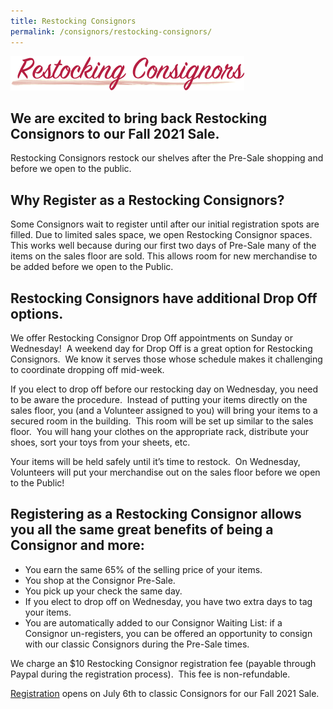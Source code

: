 ```yaml
---
title: Restocking Consignors
permalink: /consignors/restocking-consignors/
---
```


![Restocking Consignors](/img/header_RestockingConsignors.png "Restocking Consignors")

## We are excited to bring back Restocking Consignors to our Fall 2021 Sale.

Restocking Consignors restock our shelves after the Pre-Sale shopping and before we open to the public.

## Why Register as a Restocking Consignors?

Some Consignors wait to register until after our initial registration spots are filled. Due to limited sales space, we open Restocking Consignor spaces. This works well because during our first two days of Pre-Sale many of the items on the sales floor are sold. This allows room for new merchandise to be added before we open to the Public.

## Restocking Consignors have additional Drop Off options.

We offer Restocking Consignor Drop Off appointments on Sunday or Wednesday!  A weekend day for Drop Off is a great option for Restocking Consignors.  We know it serves those whose schedule makes it challenging to coordinate dropping off mid-week.

If you elect to drop off before our restocking day on Wednesday, you need to be aware the procedure.  Instead of putting your items directly on the sales floor, you (and a Volunteer assigned to you) will bring your items to a secured room in the building.  This room will be set up similar to the sales floor.  You will hang your clothes on the appropriate rack, distribute your shoes, sort your toys from your sheets, etc.

Your items will be held safely until it’s time to restock.  On Wednesday, Volunteers will put your merchandise out on the sales floor before we open to the Public!

## Registering as a Restocking Consignor allows you all the same great benefits of being a Consignor and more:

* You earn the same 65% of the selling price of your items.
* You shop at the Consignor Pre-Sale.
* You pick up your check the same day.
* If you elect to drop off on Wednesday, you have two extra days to tag your items.
* You are automatically added to our Consignor Waiting List: if a Consignor un-registers, you can be offered an opportunity to consign with our classic Consignors during the Pre-Sale times.

We charge an $10 Restocking Consignor registration fee (payable through Paypal during the registration process).  This fee is non-refundable.

[Registration](/register/) opens on July 6th to classic Consignors for our Fall 2021 Sale.
